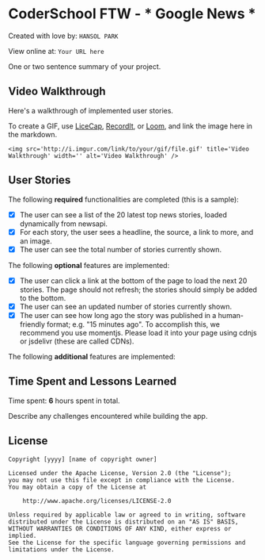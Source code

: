 # CoderSchool FTW - * Google News *

Created with love by: `HANSOL PARK`
  
View online at: `Your URL here`
  
One or two sentence summary of your project. 

## Video Walkthrough

Here's a walkthrough of implemented user stories.

To create a GIF, use [LiceCap](http://www.cockos.com/licecap/), [RecordIt](http://www.recordit.co), or [Loom](http://www.useloom.com), and link the image here in the markdown.

```
<img src='http://i.imgur.com/link/to/your/gif/file.gif' title='Video Walkthrough' width='' alt='Video Walkthrough' />
```

## User Stories

The following **required** functionalities are completed (this is a sample):

* [x] The user can see a list of the 20 latest top news stories, loaded dynamically from newsapi. 
* [x] For each story, the user sees a headline, the source, a link to more, and an image. 
* [x] The user can see the total number of stories currently shown.

The following **optional** features are implemented:

* [x] The user can click a link at the bottom of the page to load the next 20 stories. The page should not refresh; the stories should simply be added to the bottom. 
* [x] The user can see an updated number of stories currently shown. 
* [x] The user can see how long ago the story was published in a human-friendly format; e.g. "15 minutes ago". To accomplish this, we recommend you use momentjs. Please load it into your page using cdnjs or jsdelivr (these are called CDNs).

The following **additional** features are implemented:



## Time Spent and Lessons Learned

Time spent: **6** hours spent in total.

Describe any challenges encountered while building the app.

## License

    Copyright [yyyy] [name of copyright owner]

    Licensed under the Apache License, Version 2.0 (the "License");
    you may not use this file except in compliance with the License.
    You may obtain a copy of the License at

        http://www.apache.org/licenses/LICENSE-2.0

    Unless required by applicable law or agreed to in writing, software
    distributed under the License is distributed on an "AS IS" BASIS,
    WITHOUT WARRANTIES OR CONDITIONS OF ANY KIND, either express or implied.
    See the License for the specific language governing permissions and
    limitations under the License.